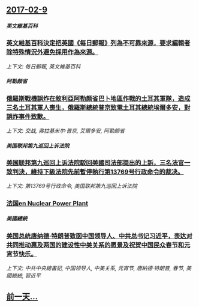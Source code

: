 ## [2017-02-9](/news/2017/02/9/index.md)

##### 英文維基百科
### [英文維基百科決定把英國《每日郵報》列為不可靠來源，要求編輯者除特殊情況外避免採用作為來源。 ](/news/2017/02/9/英文維基百科決定把英國-每日郵報-列為不可靠來源-要求編輯者除特殊情況外避免採用作為來源.md)
_上下文: 每日郵報, 英文維基百科_

##### 阿勒颇省
### [俄羅斯戰機誤炸在敘利亞阿勒颇省巴卜地區作戰的土耳其軍隊，造成三名土耳其軍人喪生，俄羅斯總統普京致電土耳其總統埃爾多安，對誤炸事件致歉。 ](/news/2017/02/9/俄羅斯戰機誤炸在敘利亞阿勒颇省巴卜地區作戰的土耳其軍隊-造成三名土耳其軍人喪生-俄羅斯總統普京致電土耳其總統埃爾多安-對.md)
_上下文: 交战, 弗拉基米尔·普京, 艾爾多安, 阿勒颇省_

##### 美国联邦第九巡回上诉法院
### [美国联邦第九巡回上诉法院駁回美國司法部提出的上訴，三名法官一致判決，維持下級法院先前暫停執行第13769号行政命令的裁决。 ](/news/2017/02/9/美国联邦第九巡回上诉法院駁回美國司法部提出的上訴-三名法官一致判決-維持下級法院先前暫停執行第13769号行政命令的裁决.md)
_上下文: 第13769号行政命令, 美国联邦第九巡回上诉法院_

##### 
### [法国en Nuclear Power Plant ](/news/2017/02/9/法国en-Nuclear-Power-Plant.md)
##### 美國總統
### [美国总统唐纳德·特朗普致函中国领导人、中共总书记习近平，表达对共同推动惠及两国的建设性中美关系的愿景及祝贺中国民众春节和元宵节快乐。 ](/news/2017/02/9/美国总统唐纳德-特朗普致函中国领导人-中共总书记习近平-表达对共同推动惠及两国的建设性中美关系的愿景及祝贺中国民众春节和.md)
_上下文: 中共中央總書記, 中国领导人, 中美关系, 元宵节, 唐納德·特朗普, 春节, 美國總統, 習近平_

## [前一天...](/news/2017/02/8/index.md)

